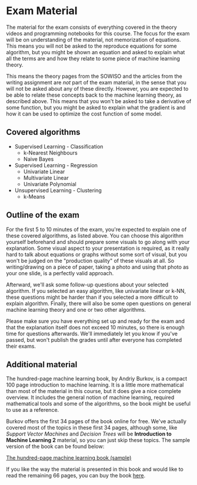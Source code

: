 
# Exam Material

The material for the exam consists of everything covered in the theory videos
and programming notebooks for this course. The focus for the exam will be on
understanding of the material, not memorization of equations. This means you
will not be asked to the reproduce equations for some algorithm, but you might
be shown an equation and asked to explain what all the terms are and how they
relate to some piece of machine learning theory. 

This means the theory pages from the SOWISO and the articles from the writing
assignment are *not* part of the exam material, in the sense that you will not
be asked about any of these directly. However, you are expected to be able to
relate these concepts back to the machine learning theory, as described above.
This means that you won't be asked to take a derivative of some function, but
you might be asked to explain what the gradient is and how it can be used to
optimize the cost function of some model. 

## Covered algorithms

* Supervised Learning - Classification
    * k-Nearest Neighbours
    * Naive Bayes
* Supervised Learning - Regression
    * Univariate Linear
    * Multivariate Linear
    * Univariate Polynomial
* Unsupervised Learning - Clustering
    * k-Means

## Outline of the exam

For the first 5 to 10 minutes of the exam, you're expected to explain one of
these covered algorithms, as listed above. You can choose this algorithm
yourself beforehand and should prepare some visuals to go along with your
explanation. Some visual aspect to your presentation is required, as it really
hard to talk about equations or graphs without some sort of visual, but you
won't be judged on the "production quality" of these visuals at all. So
writing/drawing on a piece of paper, taking a photo and using that photo as
your one slide, is a perfectly valid approach.

Afterward, we'll ask some follow-up questions about your selected algorithm. If
you selected an easy algorithm, like univariate linear or k-NN, these questions
might be harder than if you selected a more difficult to explain algorithm.
Finally, there will also be some open questions on general machine learning
theory and one or two other algorithms.

Please make sure you have everything set up and ready for the exam and that the
explanation itself does not exceed 10 minutes, so there is enough time for
questions afterwards. We'll immediately let you know if you've passed, but
won't publish the grades until after everyone has completed their exams.

## Additional material

The hundred-page machine learning book, by Andriy Burkov, is a compact 100 page
introduction to machine learning. It is a little more mathematical than most of
the material in this course, but it does give a nice complete overview. It
includes the general notion of machine learning, required mathematical tools
and some of the algorithms, so the book might be useful to use as a reference.

Burkov offers the first 34 pages of the book online for free. We've actually
covered most of the topics in these first 34 pages, although some, like
*Support Vector Machines* and *Decision Trees* will be **Introduction to
Machine Learning 2** material, so you can just skip these topics. The sample
version of the book can be found below:

[The hundred-page machine learning book (sample)](theMLbook-sample.pdf)

If you like the way the material is presented in this book and would like to
read the remaining 66 pages, you can buy the book
[here](http://themlbook.com/).

